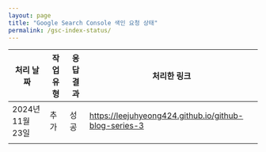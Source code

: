 ```yaml
---
layout: page
title: "Google Search Console 색인 요청 상태"
permalink: /gsc-index-status/
---
```


| 처리 날짜   | 작업 유형   | 응답 결과   | 처리한 링크                                                      |
|------------|------------|-------------|------------------------------------------------------------------|
| <span title="11시 29분 4초">2024년 11월 23일</span> | 추가 | <span title="N/A - 요청이 정상적으로 처리되었습니다. (반환코드: 200)">성공</span> | https://leejuhyeong424.github.io/github-blog-series-3 |
|  |  |  |  |
